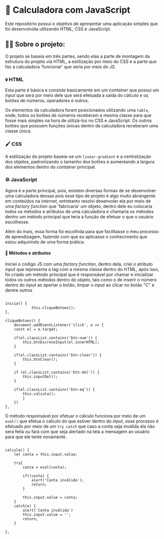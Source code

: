 
# 🧮 Calculadora com JavaScript 
Este repositório possui o objetivo de apresentar uma aplicação simples que foi desenvolvida utilizando HTML, CSS e JavaScript.

<Foto>

## 👨‍💻 Sobre o projeto: 

O projeto se baseia em três partes, sendo elas a parte de montagem da estrutura do projeto via HTML, a estilização por meio do CSS e a parte que faz a calculadora 'funcionar' que seria por meio do JS.

### 💀 HTML

Esta parte é básica e consiste basicamente em um *container* que possui um *input* que será por meio dele que será efetuada a saída do cálculo e os botões de números, operadores e outros.

Os elementos da calculadora foram posicionados utilizando uma ```table```, onde, todos os botões de números receberam a mesma classe para que fosse mais simples na hora de utilizá-los no CSS e JavaScript. Os outros botões que possuem funções únicas dentro da calculadora receberam uma classe única.
### 🖌️ CSS

A estilização do projeto baseia-se um ```linear-gradient``` e a centralização dos objetos, padronizando o tamanho dos botões e aumentando a largura dos elementos dentro do *container* principal.

### ⚙️ JavaScript

Agora é a parte principal, pois, existem diversas formas de se desenvolver uma calculadora dessas pois esse tipo de projeto é algo muito abrangente em conteúdos na *internet*, entretanto
resolvi desenvoler ela por meio de uma *factory function* que 'fabricaria' um objeto, dentro dele eu colocaria todos os métodos e atributos de uma calculadora e chamaria os métodos dentro um método principal que
teria a função de efetuar o que o usuário escolhesse.

Além do mais, essa forma foi escolhida para que facilitasse o meu processo de aprendizagem, fazendo com que eu aplicasse
o conhecimento que estou adquirindo de uma forma prática.

#### 📒 Métodos e atributos

Iniciei o código JS com uma *factory function*, dentro dela, criei o atributo *input* que representa a tag com a mesma classe dentro do HTML,
após isso, foi criado um método principal que é responsável por chamar e inicializar todos os outros métodos dentro do objeto, tais como o de inserir o número dentro do *input* ao apertar o botão, limpar o *input* ao clicar no botão "C" e dentre outros

```

inicia() {
            this.cliqueBotoes();
},

cliqueBotoes() {
    document.addEventListener('click', e => {
    const el = e.target;

    if(el.classList.contains('btn-num')) {
        this.btnEscreveInput(el.innerHTML);
    }

    if(el.classList.contains('btn-clear')) {
        this.btnClear();
    }

    if (el.classList.contains('btn-del')) {
        this.inputDel();
    }

    if(el.classList.contains('btn-eq')) {
        this.calcula();
        }
    })
},

```

O método responsável por efetuar o cálculo funciona por meio de um ```eval()``` que efetua o cálculo do que estiver dentro 
do *input*, esse processo é efetuado por meio de um ```try catch``` que caso a conta seja inválida ela não sera feita ou fará com que seja alertado na tela a mensagem ao usuário para que ele tente novamente.

```

calcula() {
    let conta = this.input.value;

    try{
        conta = eval(conta);

        if(!conta) {
            alert('Conta inválida');
            return;
        }

        this.input.value = conta;
    }
    catch(e) {
        alert('Conta inválida')
        this.input.value = '';
        return;
    }

},

```
